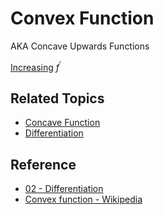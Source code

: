 # Convex Function

AKA Concave Upwards Functions

[Increasing](Increasing%20Function.md) $f^{\prime}$

## Related Topics

* [Concave Function](Concave%20Function.md)
* [Differentiation](../Differentiation/Differentiation.md)

## Reference

* [02 - Differentiation](../../../../00%20-%20Summary/SCMA104%20-%20System%20of%20Ordinary%20Differential%20Equations%20and%20Applications%20in%20Medical%20Science/02%20-%20Differentiation.md)
* [Convex function - Wikipedia](https://en.wikipedia.org/wiki/Convex_function)
